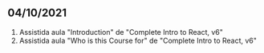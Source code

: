 

<h2>04/10/2021</h2>
<ol>
<li>Assistida aula "Introduction" de "Complete Intro to React, v6"</li>
<li>Assistida aula "Who is this Course for" de "Complete Intro to React, v6"</li>
<ol>
